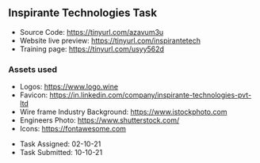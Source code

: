 ## Inspirante Technologies Task

- Source Code: https://tinyurl.com/azavum3u
- Website live preview: https://tinyurl.com/inspirantetech 
- Training page: https://tinyurl.com/usyy562d

### Assets used
- Logos: https://www.logo.wine
- Favicon: https://in.linkedin.com/company/inspirante-technologies-pvt-ltd
- Wire frame Industry Background: https://www.istockphoto.com
- Engineers Photo: https://www.shutterstock.com/
- Icons: https://fontawesome.com

* Task Assigned: 02-10-21
* Task Submitted: 10-10-21
 
